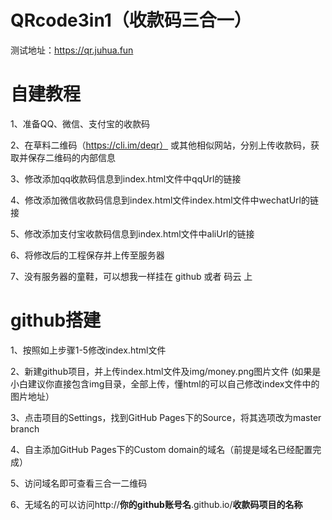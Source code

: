# QRcode3in1（收款码三合一）
测试地址：https://qr.juhua.fun

# 自建教程
1、准备QQ、微信、支付宝的收款码

2、在草料二维码（https://cli.im/deqr） 或其他相似网站，分别上传收款码，获取并保存二维码的内部信息

3、修改添加qq收款码信息到index.html文件中qqUrl的链接

4、修改添加微信收款码信息到index.html文件index.html文件中wechatUrl的链接

5、修改添加支付宝收款码信息到index.html文件中aliUrl的链接

6、将修改后的工程保存并上传至服务器

7、没有服务器的童鞋，可以想我一样挂在 github 或者 码云 上

# github搭建
1、按照如上步骤1-5修改index.html文件

2、新建github项目，并上传index.html文件及img/money.png图片文件
(如果是小白建议你直接包含img目录，全部上传，懂html的可以自己修改index文件中的图片地址）

3、点击项目的Settings，找到GitHub Pages下的Source，将其选项改为master branch

4、自主添加GitHub Pages下的Custom domain的域名（前提是域名已经配置完成）

5、访问域名即可查看三合一二维码

6、无域名的可以访问http://**你的github账号名**.github.io/**收款码项目的名称**


